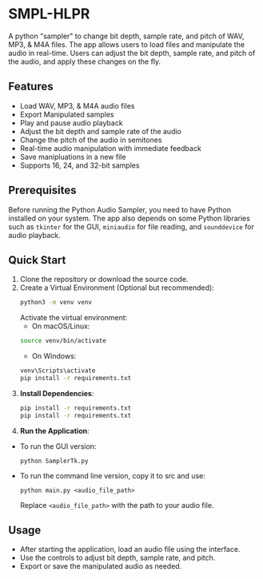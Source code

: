 # SMPL-HLPR
A python "sampler" to change bit depth, sample rate, and pitch of WAV, MP3, & M4A files. 
The app allows users to load files and manipulate the audio in real-time. Users can adjust the bit depth, sample rate, and pitch of the audio, and apply these changes on the fly.

## Features

- Load WAV, MP3, & M4A audio files
- Export Manipulated samples
- Play and pause audio playback
- Adjust the bit depth and sample rate of the audio
- Change the pitch of the audio in semitones
- Real-time audio manipulation with immediate feedback
- Save manipluations in a new file
- Supports 16, 24, and 32-bit samples

## Prerequisites

Before running the Python Audio Sampler, you need to have Python installed on your system. The app also depends on some Python libraries such as `tkinter` for the GUI, `miniaudio` for file reading, and `sounddevice` for audio playback.


## Quick Start

1. Clone the repository or download the source code.
2. Create a Virtual Environment (Optional but recommended):
   ```bash
   python3 -m venv venv
   ```
   Activate the virtual environment:
   - On macOS/Linux:
   ```bash
   source venv/bin/activate
   ```
   - On Windows:
   ```bash
   venv\Scripts\activate
   pip install -r requirements.txt
3. **Install Dependencies**:
   ```bash
   pip install -r requirements.txt
   pip install -r requirements.txt
4. **Run the Application**:
- To run the GUI version:
  ```
  python SamplerTk.py
  ```
- To run the command line version, copy it to src and use:
  ```
  python main.py <audio_file_path>
  ```
  Replace `<audio_file_path>` with the path to your audio file.

## Usage

- After starting the application, load an audio file using the interface.
- Use the controls to adjust bit depth, sample rate, and pitch.
- Export or save the manipulated audio as needed.



